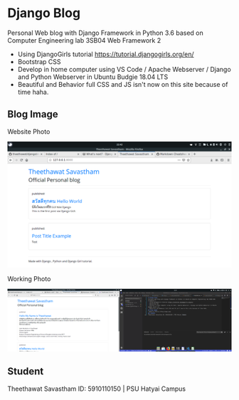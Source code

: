 # Django Blog
Personal Web blog with Django Framework in Python 3.6 based on Computer Engineering lab 3SB04 Web Framework 2
* Using DjangoGirls tutorial https://tutorial.djangogirls.org/en/
* Bootstrap CSS
* Develop in home computer using VS Code / Apache Webserver / Django and Python Webserver in Ubuntu Budgie 18.04 LTS
* Beautiful and Behavior full CSS and JS isn't now on this site because of time haha.
## Blog Image
Website Photo

![Website Photo](https://raw.githubusercontent.com/theethawat/djangoblog2/master/blog-image.png)

Working Photo

![Working Photo](https://raw.githubusercontent.com/theethawat/djangoblog2/master/working.png)

## Student
Theethawat Savastham ID: 5910110150 | PSU Hatyai Campus
